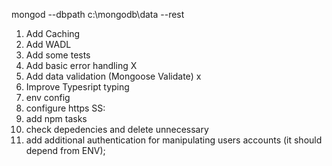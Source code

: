mongod --dbpath c:\mongodb\data --rest

1. Add Caching 
2. Add WADL
3. Add some tests 
4. Add basic error handling X 
5. Add data validation (Mongoose Validate) x
6. Improve Typesript typing 
7. env config 
8. configure https SS: 
9. add npm tasks
10. check depedencies and delete unnecessary 
11. add additional authentication for manipulating users accounts (it should depend from ENV); 